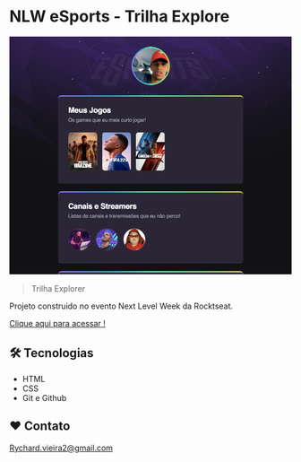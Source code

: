 # NLW eSports - Trilha Explore

![preview](./github/preview.png)

>Trilha Explorer

Projeto construido no evento Next Level Week da Rocktseat.

[Clique aqui para acessar !](https://RychardVieiraa.github.io/nlw-esports)

 ##  🛠 Tecnologias

 - HTML
 - CSS
 - Git e Github

 ## ❤️ Contato

 Rychard.vieira2@gmail.com
